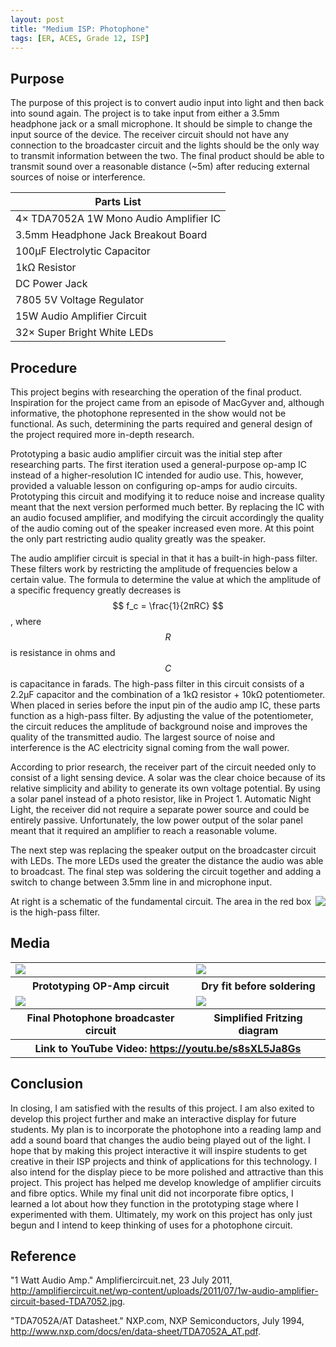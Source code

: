 ```yaml
---
layout: post
title: "Medium ISP: Photophone"
tags: [ER, ACES, Grade 12, ISP]
---
```

Purpose
-------
The purpose of this project is to convert audio input into light and then back into sound again. The project is to take input from either a 3.5mm headphone jack or a small microphone. It should be simple to change the input source of the device. The receiver circuit should not have any connection to the broadcaster circuit and the lights should be the only way to transmit information between the two. The final product should be able to transmit sound over a reasonable distance (~5m) after reducing external sources of noise or interference.

Parts List|
----------|
4× TDA7052A 1W Mono Audio Amplifier IC|10kΩ Linear Potentiometer
3.5mm Headphone Jack Breakout Board|100nF Ceramic Capacitor
100µF Electrolytic Capacitor|2.2µF Electrolytic Capacitor
1kΩ Resistor|Electret Microphone Amplifier - MAX9814
DC Power Jack|24W (7.5V@3.2A) DC Power Supply
7805 5V Voltage Regulator|100mm × 80mm 1W Solar Panel
15W Audio Amplifier Circuit|8Ω 1W Speaker
32× Super Bright White LEDs|


Procedure
---------
This project begins with researching the operation of the final product. Inspiration for the project came from an episode of MacGyver and, although informative, the photophone represented in the show would not be functional. As such, determining the parts required and general design of the project required more in-depth research.

Prototyping a basic audio amplifier circuit was the initial step after researching parts. The first iteration used a general-purpose op-amp IC instead of a higher-resolution IC intended for audio use. This, however, provided a valuable lesson on configuring op-amps for audio circuits. Prototyping this circuit  and modifying it to reduce noise and increase quality meant that the next version performed much better. By replacing the IC with an audio focused amplifier, and modifying the circuit accordingly the quality of the audio coming out of the speaker increased even more. At this point the only part restricting audio quality greatly was the speaker.

The audio amplifier circuit is special in that it has a built-in high-pass filter. These filters work by restricting the amplitude of frequencies below a certain value. The formula to determine the value at which the amplitude of a specific frequency greatly decreases is $$ f_c = \frac{1}{2πRC} $$, where $$R$$ is resistance in ohms and $$C$$ is capacitance in farads. The high-pass filter in this circuit consists of a 2.2µF capacitor and the combination of a 1kΩ resistor + 10kΩ potentiometer. When placed in series before the input pin of the audio amp IC, these parts function as a high-pass filter. By adjusting the value of the potentiometer, the circuit reduces the amplitude of background noise and improves the quality of the transmitted audio. The largest source of noise and interference is the AC electricity signal coming from the wall power. 

According to prior research, the receiver part of the circuit needed only to consist of a light sensing device. A solar was the clear choice because of its relative simplicity and ability to generate its own voltage potential. By using a solar panel instead of a photo resistor, like in Project 1. Automatic Night Light, the receiver did not require a separate power source and could be entirely passive. Unfortunately, the low power output of the solar panel meant that it required an amplifier to reach a reasonable volume.

The next step was replacing the speaker output on the broadcaster circuit with LEDs. The more LEDs used the greater the distance the audio was able to broadcast. The final step was soldering the circuit together and adding a switch to change between 3.5mm line in and microphone input.

<img style="float: right;" src="https://emcauliffe.ca/Images/ER%20Reports/Grade%2012/Medium%20ISP/medISP2018_schem.png">

At right is a schematic of the fundamental circuit. The area in the red box is the high-pass filter.


Media
-----
<table>
  <tr>
    <td>
      <img src="https://emcauliffe.ca/Images/ER%20Reports/Grade%2012/Medium%20ISP/20180206_091131.jpg">
    </td>
    <td>
      <img src="https://emcauliffe.ca/Images/ER%20Reports/Grade%2012//Medium%20ISP/20180306_141154.jpg">
    </td>
  </tr>
  <tr>
    <th>Prototyping OP-Amp circuit</th>
    <th>Dry fit before soldering</th>
  </tr>
  <tr>
    <td>
      <img src="https://emcauliffe.ca/Images/ER%20Reports/Grade%2012/Medium%20ISP/DSC_0092.jpg">
    </td>
    <td>
      <img src="https://emcauliffe.ca/Images/ER%20Reports/Grade%2012/Medium%20ISP/medISP2018_bb.png">
    </td>
  </tr>
  <tr>
    <th>Final Photophone broadcaster circuit</th>
    <th>Simplified Fritzing diagram</th>
  </tr>
  <tr>
    <th colspan="2">Link to YouTube Video: <a href="https://youtu.be/s8sXL5Ja8Gs">https://youtu.be/s8sXL5Ja8Gs</a></th>
  </tr>
</table>

Conclusion
-----
In closing, I am satisfied with the results of this project. I am also exited to develop this project further and make an interactive display for future students. My plan is to incorporate the photophone into a reading lamp and add a sound board that changes the audio being played out of the light. I hope that by making this project interactive it will inspire students to get creative in their ISP projects and think of applications for this technology. I also intend for the display piece to be more polished and attractive than this project. This project has helped me develop knowledge of amplifier circuits and fibre optics. While my final unit did not incorporate fibre optics, I learned a lot about how they function in the prototyping stage where I experimented with them. Ultimately, my work on this project has only just begun and I intend to keep thinking of uses for a photophone circuit. 

Reference
-----
"1 Watt Audio Amp." Amplifiercircuit.net, 23 July 2011, <http://amplifiercircuit.net/wp-content/uploads/2011/07/1w-audio-amplifier-circuit-based-TDA7052.jpg>.

"TDA7052A/AT Datasheet." NXP.com, NXP Semiconductors, July 1994, <http://www.nxp.com/docs/en/data-sheet/TDA7052A_AT.pdf>.
